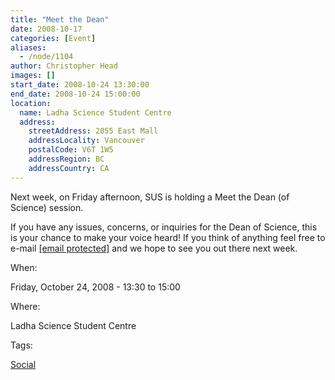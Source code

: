 ```yaml
---
title: "Meet the Dean"
date: 2008-10-17
categories: [Event]
aliases:
  - /node/1104
author: Christopher Head
images: []
start_date: 2008-10-24 13:30:00
end_date: 2008-10-24 15:00:00
location:
  name: Ladha Science Student Centre
  address:
    streetAddress: 2055 East Mall
    addressLocality: Vancouver
    postalCode: V6T 1W5
    addressRegion: BC
    addressCountry: CA
---
```


Next week, on Friday afternoon, SUS is holding a Meet the Dean (of Science) session.

If you have any issues, concerns, or inquiries for the Dean of Science, this is your chance to make your voice heard! If you think of anything feel free to e-mail [\[email protected\]](/cdn-cgi/l/email-protection#0576707645716d60667067602b6664) and we
hope to see you out there next week.

When:

Friday, October 24, 2008 - 13:30 to 15:00

Where:

Ladha Science Student Centre

Tags:

[Social](/social)
